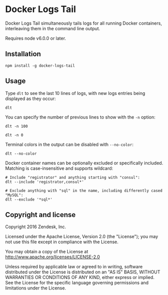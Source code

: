# Docker Logs Tail

Docker Logs Tail simultaneously tails logs for all running Docker containers, interleaving them in the command line output.

Requires node v6.0.0 or later.

## Installation

```
npm install -g docker-logs-tail
```

## Usage

Type `dlt` to see the last 10 lines of logs, with new logs entries being displayed as they occur:

```
dlt
```

You can specify the number of previous lines to show with the `-n` option:

```
dlt -n 100
```

```
dlt -n 0
```

Terminal colors in the output can be disabled with `--no-color`:

```
dlt --no-color
```

Docker container names can be optionally excluded or specifically included. Matching is case-insensitive and supports wildcard:

```
# Include "registrator" and anything starting with "consul":
dlt --include 'registrator,consul*'

# Exclude anything with "sql" in the name, including differently cased "MySQL":
dlt --exclude '*sql*'
```

## Copyright and license

Copyright 2016 Zendesk, Inc.

Licensed under the Apache License, Version 2.0 (the "License"); you may not use this file except in compliance with the License.

You may obtain a copy of the License at http://www.apache.org/licenses/LICENSE-2.0

Unless required by applicable law or agreed to in writing, software distributed under the License is distributed on an "AS IS" BASIS, WITHOUT WARRANTIES OR CONDITIONS OF ANY KIND, either express or implied. See the License for the specific language governing permissions and limitations under the License.

